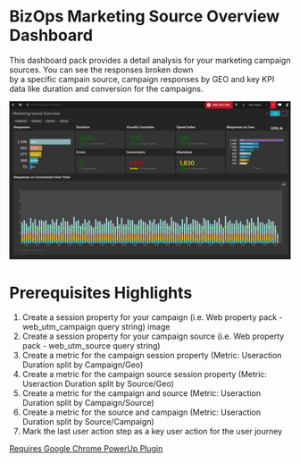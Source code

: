 # BizOps Marketing Source Overview Dashboard

This dashboard pack provides a detail analysis for your marketing campaign sources. You can see the responses broken down <br>
by a specific campain source, campaign responses by GEO and key KPI data like duration and conversion for the campaigns. <br>

![Marketing Campaign Analysis](MSO.png)

# Prerequisites Highlights

1. Create a session property for your campaign (i.e. Web property pack - web\_utm\_campaign query string)
image
2. Create a session property for your campaign source (i.e. Web property pack - web\_utm\_source query string)
3. Create a metric for the campaign session property (Metric: Useraction Duration split by Campaign/Geo)
4. Create a metric for the campaign source session property (Metric: Useraction Duration split by Source/Geo)
5. Create a metric for the campaign and source (Metric: Useraction Duration split by Campaign/Source)
6. Create a metric for the source and campaign (Metric: Useraction Duration split by Source/Campaign)
7. Mark the last user action step as a key user action for the user journey

[Requires Google Chrome PowerUp Plugin](https://chrome.google.com/webstore/detail/dynatrace-dashboard-power/dmpgdhbpdodhddciokonbahhbpaalmco)
